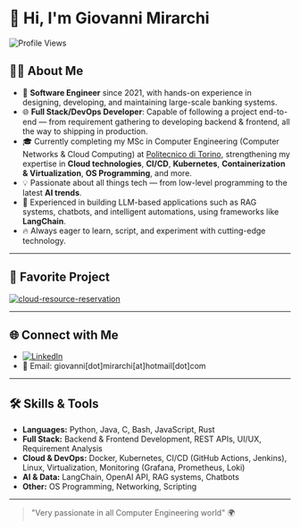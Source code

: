 # 👋 Hi, I'm Giovanni Mirarchi

![Profile Views](https://komarev.com/ghpvc/?username=giovannimirarchi420&color=blue)

## 👨‍💻 About Me

- 🏦 **Software Engineer** since 2021, with hands-on experience in designing, developing, and maintaining large-scale banking systems.
- 🌐 **Full Stack/DevOps Developer**: Capable of following a project end-to-end — from requirement gathering to developing backend & frontend, all the way to shipping in production.
- 🎓 Currently completing my MSc in Computer Engineering (Computer Networks & Cloud Computing) at [Politecnico di Torino](https://www.polito.it/), strengthening my expertise in **Cloud technologies**, **CI/CD**, **Kubernetes**, **Containerization & Virtualization**, **OS Programming**, and more.
- 💡 Passionate about all things tech — from low-level programming to the latest **AI trends**.
- 🤖 Experienced in building LLM-based applications such as RAG systems, chatbots, and intelligent automations, using frameworks like **LangChain**.
- 🔥 Always eager to learn, script, and experiment with cutting-edge technology.

---

## 🚀 Favorite Project

[![cloud-resource-reservation](https://github-readme-stats.vercel.app/api/pin/?username=giovannimirarchi420&repo=cloud-resource-reservation)](https://github.com/giovannimirarchi420/cloud-resource-reservation)

---

## 🌐 Connect with Me

- [![LinkedIn](https://img.shields.io/badge/LinkedIn-blue?logo=linkedin&logoColor=white)](https://www.linkedin.com/in/giovanni-mirarchi/?locale=en_US)
- 📧 Email: giovanni[dot]mirarchi[at]hotmail[dot]com

---

## 🛠️ Skills & Tools

- **Languages:** Python, Java, C, Bash, JavaScript, Rust
- **Full Stack:** Backend & Frontend Development, REST APIs, UI/UX, Requirement Analysis
- **Cloud & DevOps:** Docker, Kubernetes, CI/CD (GitHub Actions, Jenkins), Linux, Virtualization, Monitoring (Grafana, Prometheus, Loki)
- **AI & Data:** LangChain, OpenAI API, RAG systems, Chatbots
- **Other:** OS Programming, Networking, Scripting

---

> "Very passionate in all Computer Engineering world" 🌍
